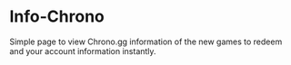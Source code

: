 # Info-Chrono
 Simple page to view Chrono.gg information of the new games to redeem and your account information instantly.
